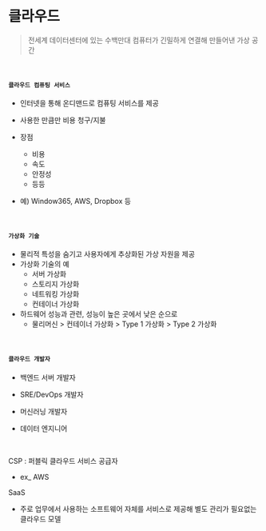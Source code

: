 # 클라우드

> 전세계 데이터센터에 있는 수백만대 컴퓨터가 긴밀하게 연결해 만들어낸 가상 공간

<br>

#### `클라우드 컴퓨팅 서비스`

- 인터넷을 통해 온디맨드로 컴퓨팅 서비스를 제공
- 사용한 만큼만 비용 청구/지불
- 장점
  - 비용
  - 속도
  - 안정성
  - 등등

- 예) Window365, AWS, Dropbox 등

<br>

#### `가상화 기술`

- 물리적 특성을 숨기고 사용자에게 추상화된 가상 자원을 제공
- 가상화 기술의 예
  - 서버 가상화
  - 스토리지 가상화
  - 네트워킹 가상화
  - 컨테이너 가상화
- 하드웨어 성능과 관련, 성능이 높은 곳에서 낮은 순으로
  - 물리머신 > 컨테이너 가상화 > Type 1 가상화 > Type 2 가상화

<br>

#### `클라우드 개발자`

- 백엔드 서버 개발자

- SRE/DevOps 개발자

- 머신러닝 개발자

- 데이터 엔지니어

<br>

CSP : 퍼블릭 클라우드 서비스 공급자

- ex_ AWS

SaaS

- 주로 업무에서 사용하는 소프트웨어 자체를 서비스로 제공해 별도 관리가 필요없는 클라우드 모델

